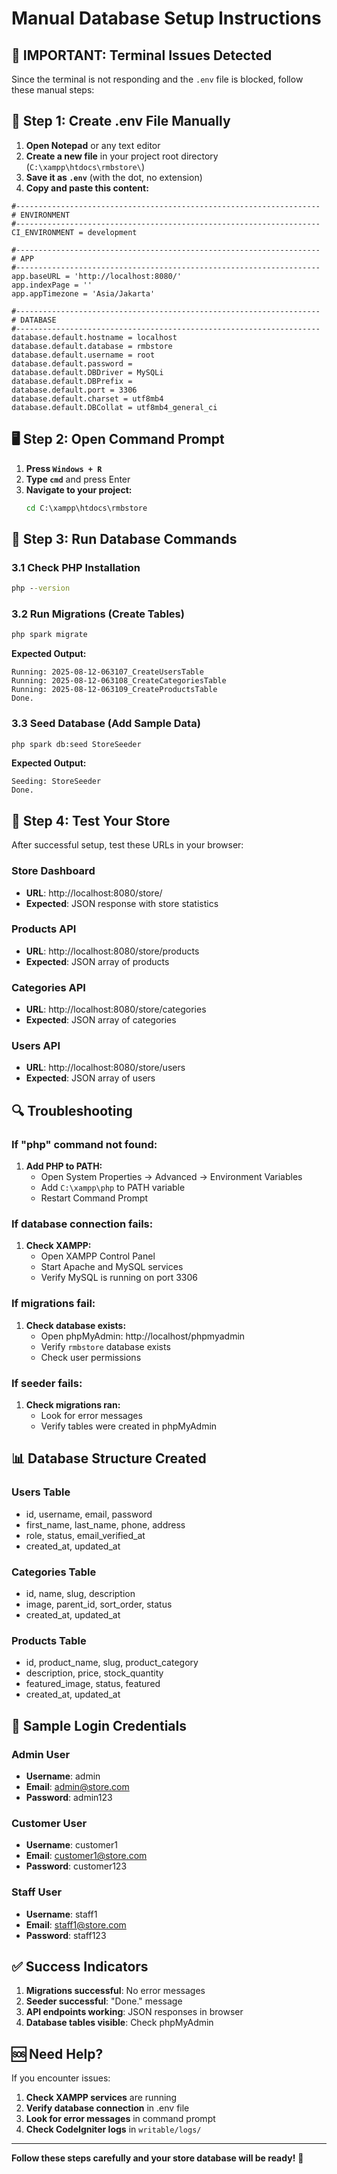 # Manual Database Setup Instructions

## 🚨 **IMPORTANT: Terminal Issues Detected**

Since the terminal is not responding and the `.env` file is blocked, follow these manual steps:

## 📝 **Step 1: Create .env File Manually**

1. **Open Notepad** or any text editor
2. **Create a new file** in your project root directory (`C:\xampp\htdocs\rmbstore\`)
3. **Save it as `.env`** (with the dot, no extension)
4. **Copy and paste this content:**

```env
#--------------------------------------------------------------------
# ENVIRONMENT
#--------------------------------------------------------------------
CI_ENVIRONMENT = development

#--------------------------------------------------------------------
# APP
#--------------------------------------------------------------------
app.baseURL = 'http://localhost:8080/'
app.indexPage = ''
app.appTimezone = 'Asia/Jakarta'

#--------------------------------------------------------------------
# DATABASE
#--------------------------------------------------------------------
database.default.hostname = localhost
database.default.database = rmbstore
database.default.username = root
database.default.password = 
database.default.DBDriver = MySQLi
database.default.DBPrefix = 
database.default.port = 3306
database.default.charset = utf8mb4
database.default.DBCollat = utf8mb4_general_ci
```

## 🖥️ **Step 2: Open Command Prompt**

1. **Press `Windows + R`**
2. **Type `cmd`** and press Enter
3. **Navigate to your project:**
   ```cmd
   cd C:\xampp\htdocs\rmbstore
   ```

## 🚀 **Step 3: Run Database Commands**

### 3.1 Check PHP Installation
```cmd
php --version
```

### 3.2 Run Migrations (Create Tables)
```cmd
php spark migrate
```

**Expected Output:**
```
Running: 2025-08-12-063107_CreateUsersTable
Running: 2025-08-12-063108_CreateCategoriesTable  
Running: 2025-08-12-063109_CreateProductsTable
Done.
```

### 3.3 Seed Database (Add Sample Data)
```cmd
php spark db:seed StoreSeeder
```

**Expected Output:**
```
Seeding: StoreSeeder
Done.
```

## 🧪 **Step 4: Test Your Store**

After successful setup, test these URLs in your browser:

### Store Dashboard
- **URL**: http://localhost:8080/store/
- **Expected**: JSON response with store statistics

### Products API
- **URL**: http://localhost:8080/store/products
- **Expected**: JSON array of products

### Categories API
- **URL**: http://localhost:8080/store/categories
- **Expected**: JSON array of categories

### Users API
- **URL**: http://localhost:8080/store/users
- **Expected**: JSON array of users

## 🔍 **Troubleshooting**

### If "php" command not found:
1. **Add PHP to PATH:**
   - Open System Properties → Advanced → Environment Variables
   - Add `C:\xampp\php` to PATH variable
   - Restart Command Prompt

### If database connection fails:
1. **Check XAMPP:**
   - Open XAMPP Control Panel
   - Start Apache and MySQL services
   - Verify MySQL is running on port 3306

### If migrations fail:
1. **Check database exists:**
   - Open phpMyAdmin: http://localhost/phpmyadmin
   - Verify `rmbstore` database exists
   - Check user permissions

### If seeder fails:
1. **Check migrations ran:**
   - Look for error messages
   - Verify tables were created in phpMyAdmin

## 📊 **Database Structure Created**

### Users Table
- id, username, email, password
- first_name, last_name, phone, address
- role, status, email_verified_at
- created_at, updated_at

### Categories Table
- id, name, slug, description
- image, parent_id, sort_order, status
- created_at, updated_at

### Products Table
- id, product_name, slug, product_category
- description, price, stock_quantity
- featured_image, status, featured
- created_at, updated_at

## 👤 **Sample Login Credentials**

### Admin User
- **Username**: admin
- **Email**: admin@store.com
- **Password**: admin123

### Customer User
- **Username**: customer1
- **Email**: customer1@store.com
- **Password**: customer123

### Staff User
- **Username**: staff1
- **Email**: staff1@store.com
- **Password**: staff123

## ✅ **Success Indicators**

1. **Migrations successful**: No error messages
2. **Seeder successful**: "Done." message
3. **API endpoints working**: JSON responses in browser
4. **Database tables visible**: Check phpMyAdmin

## 🆘 **Need Help?**

If you encounter issues:
1. **Check XAMPP services** are running
2. **Verify database connection** in .env file
3. **Look for error messages** in command prompt
4. **Check CodeIgniter logs** in `writable/logs/`

---
**Follow these steps carefully and your store database will be ready!** 🎉

